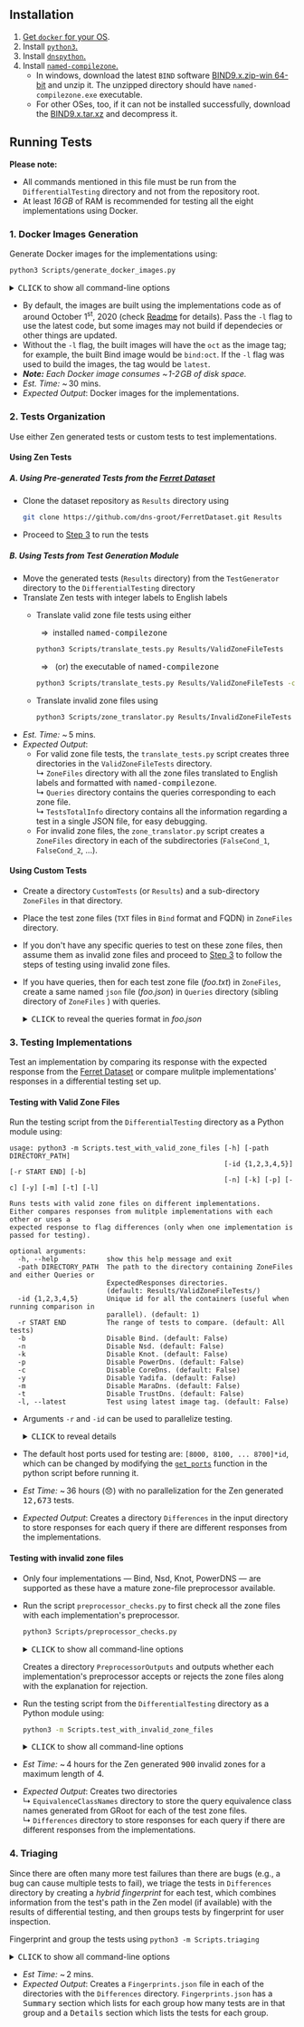 ## Installation  

1. [Get `docker` for your OS](https://docs.docker.com/install).
2. Install [`python3`.](https://www.python.org/downloads/)
3. Install [`dnspython`.](https://pypi.org/project/dnspython/)
4. Install [`named-compilezone`.](https://command-not-found.com/named-compilezone)
    - In windows, download the latest `BIND` software [BIND9.x.zip-win 64-bit](https://www.isc.org/download/) and unzip it. The unzipped directory should have `named-compilezone.exe` executable. 
    - For other OSes, too, if it can not be installed successfully, download the [BIND9.x.tar.xz](https://www.isc.org/download/) and decompress it. 

## Running Tests

**Please note:**
- All commands mentioned in this file must be run from the `DifferentialTesting` directory and not from the repository root.
- At least _16&hairsp;GB_ of RAM is recommended for testing all the eight implementations using Docker.

### 1. Docker Images Generation
Generate Docker images for the implementations using:

```bash
python3 Scripts/generate_docker_images.py 
```
<details>
<summary><kbd>CLICK</kbd> to show all command-line options</summary>

```
usage: generate_docker_images.py [-h] [-l] [-b] [-n] [-k] [-p] [-c] [-y] [-m] [-t]

optional arguments:
-h, --help    show this help message and exit
-l, --latest  Build the images using latest code. (default: False)
-b            Disable Bind. (default: False)
-n            Disable Nsd. (default: False)
-k            Disable Knot. (default: False)
-p            Disable PowerDns. (default: False)
-c            Disable CoreDns. (default: False)
-y            Disable Yadifa. (default: False)
-m            Disable MaraDns. (default: False)
-t            Disable TrustDns. (default: False)
```
</details>

- By default, the images are built using the implementations code as of around October 1<sup>st</sup>, 2020 (check [Readme](Implementations/README.md) for details). Pass the `-l` flag to use the latest code, but some images may not build if dependecies or other things are updated.
- Without the `-l` flag, the built images will have the `oct` as the image tag; for example, the built Bind image would be `bind:oct`. If the `-l` flag was used to build the images, the tag would be `latest`.
- _**Note:** Each Docker image consumes  ~&hairsp;1-2&hairsp;GB of disk space._
- _Est. Time:_ ~&thinsp;30 mins.
- _Expected Output_: Docker images for the implementations.

### 2. Tests Organization
Use either Zen generated tests or custom tests to test implementations.<br>

#### Using Zen Tests

##### A. Using Pre-generated Tests from the [Ferret Dataset](https://github.com/dns-groot/FerretDataset)

- Clone the dataset repository as `Results` directory using
    ```bash
    git clone https://github.com/dns-groot/FerretDataset.git Results
    ```
- Proceed to [Step 3](#3-testing-implementations) to run the tests

##### B. Using Tests from Test Generation Module
- Move the generated tests (`Results` directory) from the `TestGenerator` directory to the `DifferentialTesting` directory 
- Translate Zen tests with integer labels to English labels
    - Translate valid zone file tests using either

        &nbsp; &rArr; &nbsp;installed <kbd>named-compilezone</kbd>
        ```bash
        python3 Scripts/translate_tests.py Results/ValidZoneFileTests
        ```
        &nbsp; &rArr; &nbsp; (or) the executable of <kbd>named-compilezone</kbd>
        ```bash
        python3 Scripts/translate_tests.py Results/ValidZoneFileTests -c <path to the named-compilezone executable>
        ```
    - Translate invalid zone files using
        ```bash
        python3 Scripts/zone_translator.py Results/InvalidZoneFileTests
        ```
-   _Est. Time:_ ~&thinsp;5 mins.
-   _Expected Output_:
    - For valid zone file tests, the `translate_tests.py` script creates three directories in the `ValidZoneFileTests` directory.<br>
        &rdsh; `ZoneFiles` directory with all the zone files translated to English labels and formatted with <kbd>named-compilezone</kbd>.<br>
        &rdsh; `Queries` directory contains the queries corresponding to each zone file.<br>
        &rdsh; `TestsTotalInfo` directory contains all the information regarding a test in a single JSON file, for easy debugging.
    - For invalid zone files, the `zone_translator.py` script creates a `ZoneFiles` directory in each of the subdirectories (`FalseCond_1`, `FalseCond_2`, ...).

#### Using Custom Tests
- Create a directory `CustomTests` (or `Results`) and a sub-directory `ZoneFiles` in that directory.
- Place the test zone files (`TXT` files in `Bind` format and FQDN) in `ZoneFiles` directory.
- If you don't have any specific queries to test on these zone files, then assume them as invalid zone files and proceed to [Step 3](#testing-with-invalid-zone-files) to follow the steps of testing using invalid zone files.
- If you have queries, then for each test zone file (_foo.txt_) in `ZoneFiles`, create a same named `json` file (_foo.json_) in `Queries` directory (sibling directory of `ZoneFiles` ) with queries.

    <details>
    <summary><kbd>CLICK</kbd> to reveal the queries format in <i>foo.json</i></summary>

    ```json5

    [
        {
            "Query": {
                "Name": "campus.edu.",
                "Type": "SOA"
            }
        },
        {
            "Query": {
                "Name": "host1.campus.edu.",
                "Type": "A"
            }
        }
    ]
    ```
    
    </details>

### 3. Testing Implementations

Test an implementation by comparing its response with the expected response from the [Ferret Dataset](https://github.com/dns-groot/FerretDataset) or compare mulitple implementations' responses in a differential testing set up.

#### Testing with Valid Zone Files

Run the testing script from the `DifferentialTesting` directory as a Python module using:
```
usage: python3 -m Scripts.test_with_valid_zone_files [-h] [-path DIRECTORY_PATH]
                                                     [-id {1,2,3,4,5}] [-r START END] [-b]
                                                     [-n] [-k] [-p] [-c] [-y] [-m] [-t] [-l]

Runs tests with valid zone files on different implementations.
Either compares responses from mulitple implementations with each other or uses a
expected response to flag differences (only when one implementation is passed for testing).

optional arguments:
  -h, --help            show this help message and exit
  -path DIRECTORY_PATH  The path to the directory containing ZoneFiles and either Queries or
                        ExpectedResponses directories.
                        (default: Results/ValidZoneFileTests/)
  -id {1,2,3,4,5}       Unique id for all the containers (useful when running comparison in
                        parallel). (default: 1)
  -r START END          The range of tests to compare. (default: All tests)
  -b                    Disable Bind. (default: False)
  -n                    Disable Nsd. (default: False)
  -k                    Disable Knot. (default: False)
  -p                    Disable PowerDns. (default: False)
  -c                    Disable CoreDns. (default: False)
  -y                    Disable Yadifa. (default: False)
  -m                    Disable MaraDns. (default: False)
  -t                    Disable TrustDns. (default: False)
  -l, --latest          Test using latest image tag. (default: False)
```
- Arguments `-r` and `-id` can be used to parallelize testing. 
    <details>

    <summary><kbd>CLICK</kbd> to reveal details</summary>

    - **Please note:** Parallelize with caution as each run can deal with eight containers. Do not parallelize if the RAM is less than _64&hairsp;GB_ when testing all eight implementations.
    - If there are `12,700` tests, then they can be split three-way as:
        ```
       python3 -m Scripts.test_with_valid_zone_files -id 1 -r 0    4000
        python3 -m Scripts.test_with_valid_zone_files -id 2 -r 4000 8000
        python3 -m Scripts.test_with_valid_zone_files -id 3 -r 8000 13000
        ```
    </details>
- The default host ports used for testing are: `[8000, 8100, ... 8700]*id`, which can be changed by modifying the [`get_ports`](Scripts/test_with_valid_zone_files.py#L66) function in the python script before running it.
- _Est Time:_ ~&thinsp;36 hours (&#x1F61E;) with no parallelization for the Zen generated <kbd>12,673</kbd> tests.
- _Expected Output_: Creates a directory `Differences` in the input directory to store responses for each query if there are different responses from the implementations.

#### Testing with invalid zone files

- Only four implementations &mdash; Bind, Nsd, Knot, PowerDNS &mdash; are supported as these have a
mature zone-file preprocessor available.
- Run the script `preprocessor_checks.py` to first check all the zone files with each implementation's preprocessor.
    ```bash
    python3 Scripts/preprocessor_checks.py
    ```
    <details>
    <summary><kbd>CLICK</kbd> to show all command-line options</summary>

    ```
    usage: preprocessor_checks.py [-h] [-path DIRECTORY_PATH] [-id {1,2,3,4,5}]
                                  [-b] [-n] [-k] [-p] [-l]

    optional arguments:
    -h, --help            show this help message and exit
    -path DIRECTORY_PATH  The path to the directory containing ZoneFiles; looks for ZoneFiles
                          directory recursively. (default: Results/InvalidZoneFileTests/)
    -id {1,2,3,4,5}       Unique id for all the containers (default: 1)
    -b                    Disable Bind. (default: False)
    -n                    Disable Nsd. (default: False)
    -k                    Disable Knot. (default: False)
    -p                    Disable PowerDns. (default: False)
    -l, --latest          Test using latest image tag. (default: False)
    ```
    </details>

    Creates a directory `PreprocessorOutputs` and outputs whether each implementation's preprocessor accepts or rejects the zone files along with the explanation for rejection.

- Run the testing script from the `DifferentialTesting` directory as a Python module using:
    ```bash
    python3 -m Scripts.test_with_invalid_zone_files
    ```
    <details>
    <summary><kbd>CLICK</kbd> to show all command-line options</summary>

    ```
    usage: python3 -m Scripts.test_with_invalid_zone_files [-h] [-path DIRECTORY_PATH]
                                                           [-id {1,2,3,4,5}] [-b] [-n] [-k] [-p] [-l]

    Runs tests with invalid zone files on different implementations.
    Generates queries using GRoot equivalence classes.
    Either compares responses from mulitple implementations with each other or uses a expected
    response to flag differences (only when one implementation is passed for testing).

    optional arguments:
    -h, --help            show this help message and exit
    -path DIRECTORY_PATH  The path to the directory containing ZoneFiles and PreprocessorOutputs
                          directories; looks for those two directories recursively
                          (default: Results/InvalidZoneFileTests/)
    -id {1,2,3,4,5}       Unique id for all the containers (default: 1)
    -b                    Disable Bind. (default: False)
    -n                    Disable Nsd. (default: False)
    -k                    Disable Knot. (default: False)
    -p                    Disable PowerDns. (default: False)
    -l, --latest          Test using latest image tag. (default: False)
    ```
    </details>

- _Est Time:_ ~&thinsp;4 hours for the Zen generated <kbd>900</kbd> invalid zones for a maximum length of 4.
- _Expected Output_: Creates two directories <br>
    &rdsh; `EquivalenceClassNames` directory to store the query equivalence class names generated from GRoot for each of the test zone files.<br>
    &rdsh; `Differences` directory to store responses for each query if there are different responses from the implementations.

### 4. Triaging
Since there are often many more test failures than there
are bugs (e.g., a bug can cause multiple tests to fail), we triage
the tests in `Differences` directory by creating a _hybrid fingerprint_ for each test, which combines information from the test's path in the Zen model (if available) with the results of differential testing, and then groups tests by fingerprint for user inspection.

Fingerprint and group the tests using `python3 -m Scripts.triaging`
<details>
<summary><kbd>CLICK</kbd> to show all command-line options</summary>

```
usage: python3 -m Scripts.triaging [-h] [-path DIRECTORY_PATH]

Fingerprint and group the tests that resulted in differences based on the model case (for valid zone
files) as well as the unique implementations in each group from the responses.
For invalid zone files, they are already separated into different directories based on the condition
violated. Therefore, only the unique implementations in each group is used.

optional arguments:
  -h, --help            show this help message and exit
  -path DIRECTORY_PATH  The path to the directory containing Differences directory.
                        Searches recursively (default: Results/)
```
</details>

- _Est Time:_ ~&thinsp;2 mins.
- _Expected Output_: Creates a `Fingerprints.json` file in each of the directories with the `Differences` directory. `Fingerprints.json` has a <kbd>Summary</kbd> section which lists for each group how many tests are in that group and a <kbd>Details</kbd> section which lists the tests for each group.